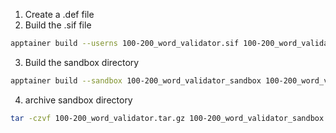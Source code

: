 
1. Create a .def file
2. Build the .sif file 
```bash
apptainer build --userns 100-200_word_validator.sif 100-200_word_validator.def
```
3. Build the sandbox directory
```bash
apptainer build --sandbox 100-200_word_validator_sandbox 100-200_word_validator.sif
```
4. archive sandbox directory
```bash
tar -czvf 100-200_word_validator.tar.gz 100-200_word_validator_sandbox
```